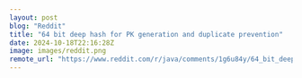 ```yaml
---
layout: post
blog: "Reddit"
title: "64 bit deep hash for PK generation and duplicate prevention"
date: 2024-10-18T22:16:28Z
image: images/reddit.png
remote_url: "https://www.reddit.com/r/java/comments/1g6u84y/64_bit_deep_hash_for_pk_generation_and_duplicate/"
---
```

